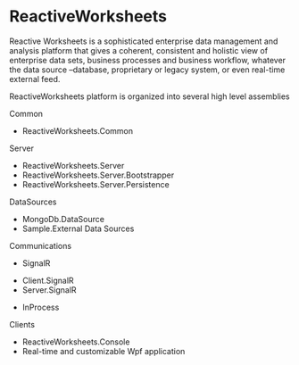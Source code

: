 ReactiveWorksheets
==================

Reactive Worksheets is a sophisticated enterprise data management and analysis platform that gives a coherent, consistent and holistic view of enterprise data sets, business processes and business workflow, whatever the data source –database, proprietary or legacy system, or even real-time external feed.

ReactiveWorksheets platform is organized into several high level assemblies

Common
 - ReactiveWorksheets.Common

Server
 - ReactiveWorksheets.Server
 - ReactiveWorksheets.Server.Bootstrapper
 - ReactiveWorksheets.Server.Persistence

DataSources
 - MongoDb.DataSource
 - Sample.External Data Sources

Communications
- SignalR
 * Client.SignalR
 * Server.SignalR
- InProcess

Clients
 - ReactiveWorksheets.Console
 - Real-time and customizable Wpf application

